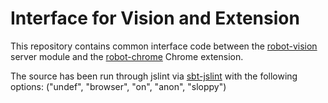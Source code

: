 # Interface for Vision and Extension

This repository contains common interface code between the [robot-vision][1]
server module and the [robot-chrome][2] Chrome extension.

The source has been run through jslint via [sbt-jslint][3] with the following
options: ("undef", "browser", "on", "anon", "sloppy")

[1]: https://github.com/philcali/robot-vision
[2]: https://github.com/philcali/robot-chrome
[3]: https://github.com/philcali/sbt-jslint
